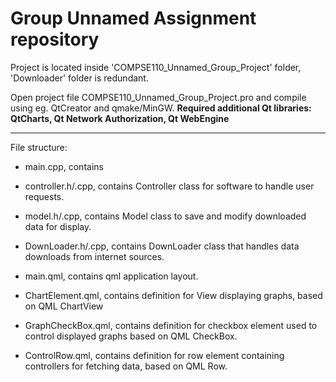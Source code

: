 Group Unnamed
Assignment repository
==================================
Project is located inside 'COMPSE110_Unnamed_Group_Project' folder, 'Downloader' folder is redundant.

Open project file COMPSE110_Unnamed_Group_Project.pro and compile using eg. QtCreator and qmake/MinGW. 
**Required additional Qt libraries: QtCharts, Qt Network Authorization, Qt WebEngine**

------------------
File structure:
- main.cpp, contains 
- controller.h/.cpp, contains Controller class for software to handle user requests.
- model.h/.cpp, contains Model class to save and modify downloaded data for display.
- DownLoader.h/.cpp, contains DownLoader class that handles data downloads from internet sources.


- main.qml, contains qml application layout.
- ChartElement.qml, contains definition for View displaying graphs, based on QML ChartView
- GraphCheckBox.qml, contains definition for checkbox element used to control displayed graphs based on QML CheckBox.
- ControlRow.qml, contains definition for row element containing controllers for fetching data, based on QML Row.





